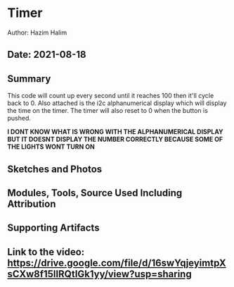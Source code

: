 #  Timer

Author: Hazim Halim

Date: 2021-08-18
-----

## Summary
This code will count up every second until it reaches 100 then it'll cycle back to 0.
Also attached is the i2c alphanumerical display which will display the time on the timer.
The timer will also reset to 0 when the button is pushed.

****I DONT KNOW WHAT IS WRONG WITH THE ALPHANUMERICAL DISPLAY BUT IT DOESNT DISPLAY THE NUMBER CORRECTLY BECAUSE SOME OF THE LIGHTS WONT TURN ON****

## Sketches and Photos


## Modules, Tools, Source Used Including Attribution


## Supporting Artifacts
Link to the video:
https://drive.google.com/file/d/16swYqjeyimtpXsCXw8f15lIRQtIGk1yy/view?usp=sharing
-----
